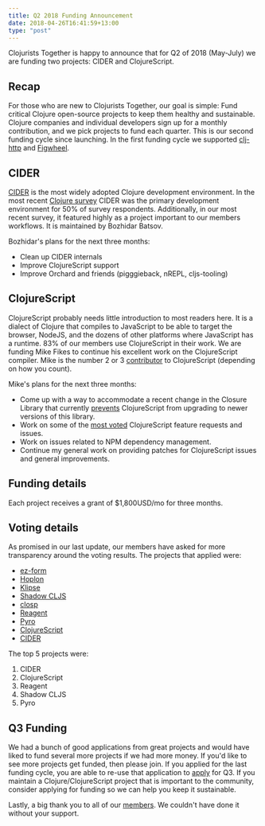 ```yaml
---
title: Q2 2018 Funding Announcement
date: 2018-04-26T16:41:59+13:00
type: "post"
---
```


Clojurists Together is happy to announce that for Q2 of 2018 (May-July) we are funding two projects: CIDER and ClojureScript.

## Recap

For those who are new to Clojurists Together, our goal is simple: Fund critical Clojure open-source projects to keep them healthy and sustainable. Clojure companies and individual developers sign up for a monthly contribution, and we pick projects to fund each quarter. This is our second funding cycle since launching. In the first funding cycle we supported [clj-http](https://github.com/dakrone/clj-http/) and [Figwheel](https://github.com/bhauman/lein-figwheel).

## CIDER

[CIDER](https://github.com/clojure-emacs/cider) is the most widely adopted Clojure development environment. In the most recent [Clojure survey](http://blog.cognitect.com/blog/2017/1/31/clojure-2018-results) CIDER was the primary development environment for 50% of survey respondents. Additionally, in our most recent survey, it featured highly as a project important to our members workflows. It is maintained by Bozhidar Batsov.

Bozhidar's plans for the next three months:

* Clean up CIDER internals
* Improve ClojureScript support
* Improve Orchard and friends (pigggieback, nREPL, cljs-tooling)

## ClojureScript

ClojureScript probably needs little introduction to most readers here. It is a dialect of Clojure that compiles to JavaScript to be able to target the browser, NodeJS, and the dozens of other platforms where JavaScript has a runtime. 83% of our members use ClojureScript in their work. We are funding Mike Fikes to continue his excellent work on the ClojureScript compiler. Mike is the number 2 or 3 [contributor](https://github.com/clojure/clojurescript/graphs/contributors) to ClojureScript (depending on how you count).

Mike's plans for the next three months:

* Come up with a way to accommodate a recent change in the Closure Library that currently [prevents](https://dev.clojure.org/jira/browse/CLJS-2702) ClojureScript from upgrading to newer versions of this library.
* Work on some of the [most voted](https://dev.clojure.org/jira/browse/CLJS#selectedTab=com.atlassian.jira.plugin.system.project%3Apopularissues-panel) ClojureScript feature requests and issues.
* Work on issues related to NPM dependency management.
* Continue my general work on providing patches for ClojureScript issues and general improvements.

## Funding details

Each project receives a grant of $1,800USD/mo for three months.

## Voting details

As promised in our last update, our members have asked for more transparency around the voting results. The projects that applied were:

* [ez-form](https://github.com/emil0r/ez-form)
* [Hoplon](https://github.com/hoplon/hoplon)
* [Klipse](https://github.com/viebel/klipse)
* [Shadow CLJS](https://github.com/thheller/shadow-cljs)
* [closp](https://github.com/sveri/closp)
* [Reagent](https://github.com/reagent-project/reagent)
* [Pyro](https://github.com/venantius/pyro)
* [ClojureScript](https://github.com/clojure/clojurescript)
* [CIDER](https://github.com/clojure-emacs/cider)

The top 5 projects were:

1. CIDER
2. ClojureScript
3. Reagent
4. Shadow CLJS
5. Pyro

## Q3 Funding

We had a bunch of good applications from great projects and would have liked to fund several more projects if we had more money. If you'd like to see more projects get funded, then please join. If you applied for the last funding cycle, you are able to re-use that application to [apply](/open-source/) for Q3. If you maintain a Clojure/ClojureScript project that is important to the community, consider applying for funding so we can help you keep it sustainable.

Lastly, a big thank you to all of our [members](/members/). We couldn't have done it without your support.
